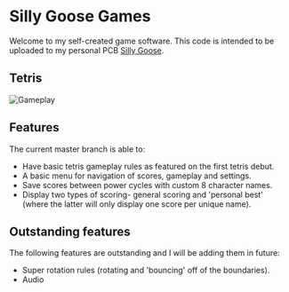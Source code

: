 # Silly Goose Games


Welcome to my self-created game software. This code is intended to be uploaded to my personal PCB [Silly Goose](https://github.com/RedheadRayner/Silly-Goose).

## Tetris

![Gameplay](https://github.com/RedheadRayner/Silly-Goose-Games/blob/master/tetris/tetris_in_gameplay.jpg)

## Features

The current master branch is able to:
- Have basic tetris gameplay rules as featured on the first tetris debut.
- A basic menu for navigation of scores, gameplay and settings.
- Save scores between power cycles with custom 8 character names.
- Display two types of scoring- general scoring and 'personal best' (where the latter will only display one score per unique name).


## Outstanding features

The following features are outstanding and I will be adding them in future:
- Super rotation rules (rotating and 'bouncing' off of the boundaries).
- Audio
